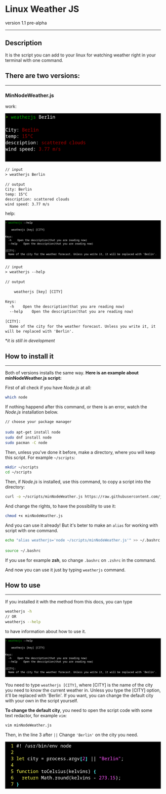 # Linux Weather JS

version 1.1 pre-alpha

---

## Description

It is the script you can add to your linux for watching weather right in your terminal with one command.

## There are two versions:

---

### MinNodeWeather.js

work:

![Screenshot 1](./screenshots/work-screenshot1.png)

```
// input
> weatherjs Berlin

// output
City: Berlin
temp: 15°C
description: scattered clouds
wind speed: 3.77 m/s

```

help:

![Screenshot 2](./screenshots/work-screenshot2.png)

```
// input
> weatherjs --help

// output

    weatherjs [key] [CITY]

Keys:
  -h    Open the description(that you are reading now)
  --help    Open the description(that you are reading now)

[CITY]:
  Name of the city for the weather forecast. Unless you write it, it will be replaced with 'Berlin'.

```

\*_it is still in development_

## How to install it

---

Both of versions installs the same way. **Here is an example about minNodeWeather.js script:**

First of all check if you have _Node.js_ at all:

```bash
which node
```

If nothing happend after this command, or there is an error, watch the _Node.js_ installation below.

```Bash
// choose your package manager

sudo apt-get install node
sudo dnf install node
sudo pacman -C node

```

Then, unless you've done it before, make a directory, where you will keep this script. For example `~/scripts`:

```Bash
mkdir ~/scripts
cd ~/scripts
```

Then, if _Node.js_ is installed, use this command, to copy a script into the directory:

```Bash
curl -o ~/scripts/minNodeWeather.js https://raw.githubusercontent.com/jestemczyk/linuxWeatherJs/master/scripts/minNodeWeather.js
```

And change the rights, to have the possibility to use it:

```Bash
chmod +x minNodeWeather.js
```

And you can use it already! But it's beter to make an `alias` for working with script with one command.

```bash
echo "alias weatherjs='node ~/scripts/minNodeWeather.js'" >> ~/.bashrc

source ~/.bashrc
```

If you use for example **zsh**, so change `.bashrc` on `.zshrc` in the command.

And now you can use it just by typing `weatherjs` command.

## How to use

---

If you installed it with the method from this docs, you can type

```Bash
weatherjs -h
// OR
weatherjs --help
```

to have information about how to use it.

![Screenshot 1](./screenshots/work-screenshot2.png)

You need to type `weatherjs [CITY]`, where [CITY] is the name of the city you need to know the current weather in. Unless you type the [CITY] option, it'll be replaced with 'Berlin'. If you want, you can change the default city with your own in the script yourself.

**To change the default city**, you need to open the script code with some text redactor, for example `vim`:

```Bash
vim minNodeWeather.js
```

Then, in the line 3 after `||` Change `'Berlin'` on the city you need.

![Screenshot 3](./screenshots/work-screenshot3.png)
